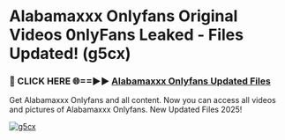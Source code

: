 # Alabamaxxx Onlyfans Original Videos 0nlyFans Leaked - Files Updated! (g5cx)

<h3>🔴 CLICK HERE 🌐==►► <a href="https://tinyurl.com/ehrbuxhb" rel="nofollow">Alabamaxxx Onlyfans Updated Files</a></h3>

Get Alabamaxxx Onlyfans and all content. Now you can access all videos and pictures of Alabamaxxx Onlyfans. New Updated Files 2025!

[![g5cx](https://i.imgur.com/lVYEuWS.gif)](https://tinyurl.com/ehrbuxhb)
